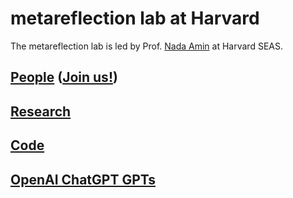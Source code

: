 # metareflection lab at Harvard

The metareflection lab is led by Prof. [Nada Amin](https://namin.seas.harvard.edu) at Harvard SEAS.

## [People](people#members) ([Join us!](people/#joining))

## [Research](research)

## [Code](code)

## [OpenAI ChatGPT GPTs](openai)

